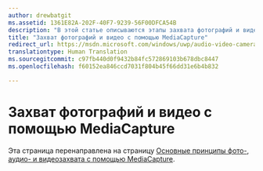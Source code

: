 ```yaml
---
author: drewbatgit
ms.assetid: 1361E82A-202F-40F7-9239-56F00DFCA54B
description: "В этой статье описываются этапы захвата фотографий и видео с помощью API MediaCapture, в том числе инициализация и завершение работы MediaCapture, а также управление изменениями ориентации устройства."
title: "Захват фотографий и видео с помощью MediaCapture"
redirect_url: https://msdn.microsoft.com/windows/uwp/audio-video-camera/basic-photo-video-and-audio-capture-with-mediacapture/
translationtype: Human Translation
ms.sourcegitcommit: c97fb440d0f9432b84fc572869103b678dbc8447
ms.openlocfilehash: f60152ea846ccd7031f804b45f66dd31e6b4b832

---
```


# Захват фотографий и видео с помощью MediaCapture

Эта страница перенаправлена на страницу [Основные принципы фото-, аудио- и видеозахвата с помощью MediaCapture](basic-photo-video-and-audio-capture-with-MediaCapture.md).



<!--HONumber=Aug16_HO3-->


